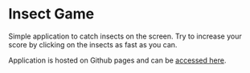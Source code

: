 # Insect Game

Simple application to catch insects on the screen. Try to increase your score by clicking on the insects as fast as you can.

Application is hosted on Github pages and can be [accessed here](https://fullstackseb.github.io/insect-game/).
